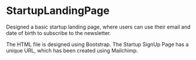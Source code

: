 # StartupLandingPage
Designed a basic startup landing page, where users can use their email and date of birth to subscribe to the newsletter.

The HTML file is designed using Bootstrap. The Startup SignUp Page has a unique URL, which has been created using Mailchimp.
